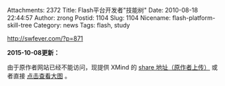 Attachments: 2372
Title: Flash平台开发者"技能树"
Date: 2010-08-18 22:44:57
Author: zrong
Postid: 1104
Slug: 1104
Nicename: flash-platform-skill-tree
Category: news
Tags: flash, study

<http://swfever.com/?p=871>

**2015-10-08更新：**

由于原作者网站已经不能访问，现提供 XMind 的 [share 地址（原作者上传）][1] 或者直接 [点击查看大图][2] 。


[1]: http://www.xmind.net/m/bCk4/
[2]: /wp-content/uploads/2015/10/flash-platform-developer-skill-tree.jpg

